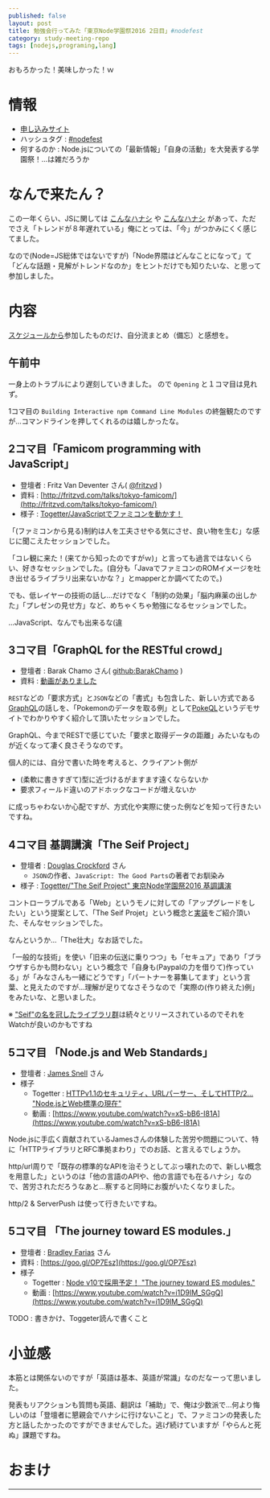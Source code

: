 ```yaml
---
published: false
layout: post
title: 勉強会行ってみた「東京Node学園祭2016 2日目」#nodefest
category: study-meeting-repo
tags: [nodejs,programing,lang]
---
```


おもろかった！美味しかった！ｗ

# 情報

+ [申し込みサイト](http://nodejs.connpass.com/event/43011/)
+ ハッシュタグ : [#nodefest](https://twitter.com/search?q=%23nodefest)
+ 何するのか : Node.jsについての「最新情報」「自身の活動」を大発表する学園祭！…は雑だろうか

# なんで来たん？

この一年くらい、JSに関しては [こんなハナシ](http://d.hatena.ne.jp/tomoya/20160403/1459665374) や [こんなハナシ](http://kikuchi1201.hateblo.jp/entry/2016/10/26/172404) があって、ただでさえ「トレンドが８年遅れている」俺にとっては、「今」がつかみにくく感じてました。

なので(Node=JS総体ではないですが)「Node界隈はどんなことになって」て「どんな話題・見解がトレンドなのか」をヒントだけでも知りたいな、と思って参加しました。

# 内容

[スケジュールから](http://nodefest.jp/2016/schedule.html)参加したものだけ、自分流まとめ（備忘）と感想を。

## 午前中

一身上のトラブルにより遅刻していきました。 ので `Opening` と１コマ目は見れず。

1コマ目の `Building Interactive npm Command Line Modules` の終盤観たのですが…コマンドラインを押してくれるのは嬉しかったな。

## 2コマ目「Famicom programming with JavaScript」

+ 登壇者 : Fritz Van Deventer さん( [@fritzvd](https://twitter.com/fritzvd) )
+ 資料 : [http://fritzvd.com/talks/tokyo-famicom/](http://fritzvd.com/talks/tokyo-famicom/)
+ 様子 : [Togetter/JavaScriptでファミコンを動かす！](http://togetter.com/li/1047936)

「(ファミコンから見る)制約は人を工夫させやる気にさせ、良い物を生む」な感じに聞こえたセッションでした。

「コレ観に来た！(来てから知ったのですがｗ)」と言っても過言ではないくらい、好きなセッションでした。(自分も「JavaでファミコンのROMイメージを吐き出せるライブラリ出来ないかな？」とmapperとか調べてたので。)

でも、低レイヤーの技術の話し…だけでなく「制約の効果」「脳内麻薬の出しかた」「プレゼンの見せ方」など、めちゃくちゃ勉強になるセッションでした。

…JavaScript、なんでも出来るな(違

## 3コマ目「GraphQL for the RESTful crowd」

+ 登壇者 : Barak Chamo さん( [github:BarakChamo](https://github.com/BarakChamo) )
+ 資料 : [動画がありました](https://www.youtube.com/watch?v=ZL8wqrprlT8)

`REST`などの「要求方式」と`JSON`などの「書式」も包含した、新しい方式である[GraphQL](http://ameblo.jp/principia-ca/entry-12060337336.html)の話しを、「Pokemonのデータを取る例」として[PokeQL](https://t.co/YUHEqchd5z)というデモサイトでわかりやすく紹介して頂いたセッションでした。

GraphQL、今までRESTで感じていた「要求と取得データの距離」みたいなものが近くなって凄く良さそうなのです。

個人的には、自分で書いた時を考えると、クライアント側が

- (柔軟に書きすぎて)型に近づけるがますます遠くならないか
- 要求フィールド違いのアドホックなコードが増えないか

に成っちゃわないか心配ですが、方式化や実際に使った例などを知って行きたいですね。

## 4コマ目 基調講演「The Seif Project」

+ 登壇者 : [Douglas Crockford](https://en.wikipedia.org/wiki/Douglas_Crockford) さん
  - `JSON`の作者、`JavaScript: The Good Parts`の著者でお馴染み
+ 様子 : [Togetter/"The Seif Project" 東京Node学園祭2016 基調講演](http://togetter.com/li/1047976)

コントローラブルである「Web」というモノに対しての「アップグレードをしたい」という提案として、「The Seif Projet」という概念と[実装](https://github.com/paypal/seifnode)をご紹介頂いた、そんなセッションでした。

なんというか…「The壮大」なお話でした。

「一般的な技術」を使い「旧来の伝送に乗りつつ」も「セキュア」であり「ブラウザすらかも問わない」という概念で「自身も(Paypalの力を借りて)作っている」が「みなさんも一緒にどうです」「パートナーを募集してます」という言葉、と見えたのですが…理解が足りてなさそうなので「実際の(作り終えた)例」をみたいな、と思いました。

※ ["Seif"の名を冠したライブラリ群](http://www.seif.place/)は続々とリリースされているのでそれをWatchが良いのかもですね

## 5コマ目 「Node.js and Web Standards」

+ 登壇者 : [James Snell](https://github.com/jasnell) さん
+ 様子
  - Togetter : [HTTPv1.1のセキュリティ、URLパーサー、そしてHTTP/2… "Node.jsとWeb標準の現在"](http://togetter.com/li/1047993)
  - 動画 : [https://www.youtube.com/watch?v=xS-bB6-I81A](https://www.youtube.com/watch?v=xS-bB6-I81A)

Node.jsに手広く貢献されているJamesさんの体験した苦労や問題について、特に「HTTPライブラリとRFC準拠まわり」でのお話、と言えるでしょうか。

http/url周りで「既存の標準的なAPIを治そうとしてぶっ壊れたので、新しい概念を用意した」というのは「他の言語のAPIや、他の言語でも在るハナシ」なので、苦労されただろうなあと…察すると同時にお腹がいたくなりました。

http/2 & ServerPush は使って行きたいですね。

## 5コマ目 「The journey toward ES modules.」

+ 登壇者 : [Bradley Farias](https://twitter.com/bradleymeck) さん
+ 資料 : [https://goo.gl/OP7Esz](https://goo.gl/OP7Esz)
+ 様子
  - Togetter : [Node v10で採用予定！ "The journey toward ES modules."](http://togetter.com/li/1048004)
  - 動画 : [https://www.youtube.com/watch?v=i1D9IM_SGgQ](https://www.youtube.com/watch?v=i1D9IM_SGgQ)

TODO : 書きかけ、Toggeter読んで書くこと



# 小並感

本筋とは関係ないのですが「英語は基本、英語が常識」なのだなーって思いました。

発表もリアクションも質問も英語、翻訳は「補助」で、俺は少数派で…何より悔しいのは「登壇者に懇親会でハナシに行けないこと」で、ファミコンの発表した方と話したかったのですができませんでした。逃げ続けていますが「やらんと死ぬ」課題ですね。





# おまけ


---
